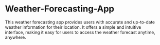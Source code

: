 # Weather-Forecasting-App
This weather forecasting app provides users with accurate and up-to-date weather information for their location. It offers a simple and intuitive interface, making it easy for users to access the weather forecast anytime, anywhere.
